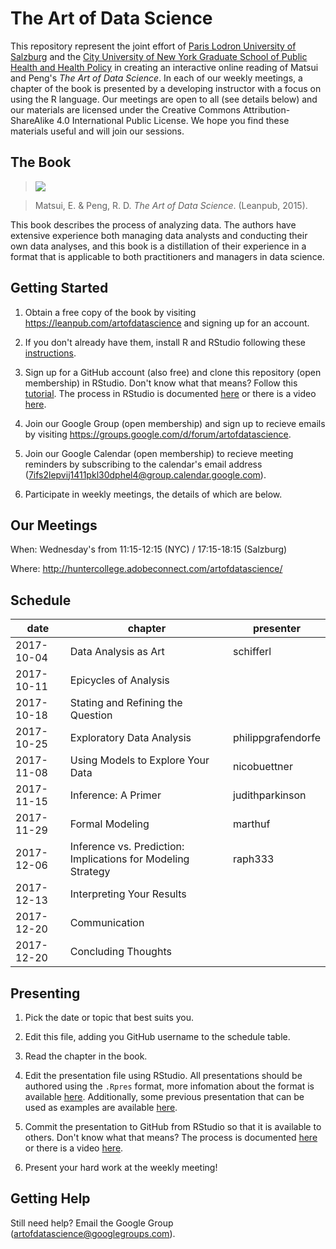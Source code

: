# The Art of Data Science

This repository represent the joint effort of [Paris Lodron University of Salzburg](https://www.uni-salzburg.at/index.php?id=52) and the [City University of New York Graduate School of Public Health and Health Policy](http://sph.cuny.edu/) in creating an interactive online reading of Matsui and Peng's *The Art of Data Science*. In each of our weekly meetings, a chapter of the book is presented by a developing instructor with a focus on using the R language. Our meetings are open to all (see details below) and our materials are licensed under the Creative Commons Attribution-ShareAlike 4.0 International Public License. We hope you find these materials useful and will join our sessions.

## The Book

> ![](https://s3.amazonaws.com/titlepages.leanpub.com/artofdatascience/hero?1484318026)

> Matsui, E. & Peng, R. D. *The Art of Data Science*. (Leanpub, 2015).

This book describes the process of analyzing data. The authors have extensive experience both managing data analysts and conducting their own data analyses, and this book is a distillation of their experience in a format that is applicable to both practitioners and managers in data science.

## Getting Started

1. Obtain a free copy of the book by visiting https://leanpub.com/artofdatascience and signing up for an account.

2. If you don't already have them, install R and RStudio following these [instructions](https://www.ics.uci.edu/~jutts/110/InstallingRandRStudio.pdf).

3. Sign up for a GitHub account (also free) and clone this repository (open membership) in RStudio. Don't know what that means? Follow this [tutorial](https://try.github.io/levels/1/challenges/1). The process in RStudio is documented [here](https://support.rstudio.com/hc/en-us/articles/200532077-Version-Control-with-Git-and-SVN) or there is a video [here](https://www.rstudio.com/resources/webinars/rstudio-essentials-webinar-series-managing-part-2/).

4. Join our Google Group (open membership) and sign up to recieve emails by visiting https://groups.google.com/d/forum/artofdatascience.

5. Join our Google Calendar (open membership) to recieve meeting reminders by subscribing to the calendar's email address (7ifs2lepvij1411pkl30dphel4@group.calendar.google.com).

6. Participate in weekly meetings, the details of which are below.

## Our Meetings

When: Wednesday's from 11:15-12:15 (NYC) / 17:15-18:15 (Salzburg)

Where: http://huntercollege.adobeconnect.com/artofdatascience/

## Schedule

| date | chapter | presenter |
| ---- | ------- | --------- |
| 2017-10-04 | Data Analysis as Art |	schifferl |
| 2017-10-11 | Epicycles of Analysis |  |
| 2017-10-18 | Stating and Refining the Question |  |
| 2017-10-25 | Exploratory Data Analysis |philippgrafendorfe |
| 2017-11-08 | Using Models to Explore Your Data | nicobuettner |
| 2017-11-15 | Inference: A Primer | judithparkinson |
| 2017-11-29 | Formal Modeling | marthuf |
| 2017-12-06 | Inference vs. Prediction: Implications for Modeling Strategy | raph333 |
| 2017-12-13 | Interpreting Your Results |  |
| 2017-12-20 | Communication |  |
| 2017-12-20 | Concluding Thoughts |  |

## Presenting

1. Pick the date or topic that best suits you.

2. Edit this file, adding you GitHub username to the schedule table.

3. Read the chapter in the book.

4. Edit the presentation file using RStudio. All presentations should be authored using the `.Rpres` format, more infomation about the format is available [here](https://support.rstudio.com/hc/en-us/articles/200486468). Additionally, some previous presentation that can be used as examples are available [here](https://github.com/waldronlab/Book_Club/tree/master/Data%20Analysis%20for%20the%20Life%20Sciences).

5. Commit the presentation to GitHub from RStudio so that it is available to others. Don't know what that means? The process is documented [here](https://support.rstudio.com/hc/en-us/articles/200532077-Version-Control-with-Git-and-SVN) or there is a video [here](https://www.rstudio.com/resources/webinars/rstudio-essentials-webinar-series-managing-part-2/).

6. Present your hard work at the weekly meeting!

## Getting Help

Still need help? Email the Google Group (artofdatascience@googlegroups.com).
